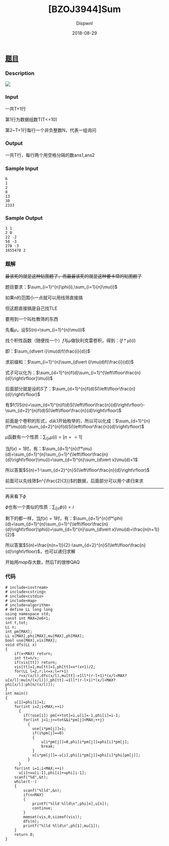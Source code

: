 ﻿---
layout:     post
title:      "[BZOJ3944]Sum"
date:       2018-08-29
author:     "Dispwnl"
header-img: "img/used/34234.jpg"
catalog: true
tags:
    - 杜教筛
---
## [题目](https://www.lydsy.com/JudgeOnline/problem.php?id=3944)
### Description
![](https://www.lydsy.com/JudgeOnline/upload/201504/aaa.PNG)

### Input
一共T+1行

第1行为数据组数T(T<=10)

第2~T+1行每行一个非负整数N，代表一组询问

### Output
一共T行，每行两个用空格分隔的数ans1,ans2

### Sample Input
```plain
6
1
2
8
13
30
2333
```
### Sample Output
```plain
1 1
2 0
22 -2
58 -3
278 -3
1655470 2
```
### 题解
~~最该死的就是这种贴图题了，而最最该死的就是这种要卡常的贴图题了~~

题目要求：$\sum_{i=1}^{n}\phi(i),\sum_{i=1}{n}\mu(i)$

如果$n$的范围小一点就可以用线筛直接搞

但这题直接搞是自己找TLE

要用到一个叫杜教筛的东西

先看$\mu$，设$S(n)=\sum_{i=1}^{n}\mu(i)$

找个积性函数（随便找一个）$f$与$\mu$做狄利克雷卷积，得到：$(f*\mu)(i)$

即：$\sum_{d\vert i}\mu(d)f(\frac{i}{d})$

求前缀和：$\sum_{i=1}^{n}\sum_{d\vert i}\mu(d)f(\frac{i}{d})$

式子可以化为：$\sum_{d=1}^{n}f(d)\sum_{i=1}^{\left\lfloor\frac{n}{d}\right\rfloor}\mu(i)$

后面部分就是设的$S$了：$\sum_{d=1}^{n}f(d)S(\left\lfloor\frac{n}{d}\right\rfloor)$

有$f(1)S(n)=\sum_{d=1}^{n}f(d)S(\left\lfloor\frac{n}{d}\right\rfloor)-\sum_{d=2}^{n}f(d)S(\left\lfloor\frac{n}{d}\right\rfloor)$

前面是个卷积的形式，$d$从1开始枚举的，所以可以化成：$\sum_{d=1}^{n}(f*\mu)(d)-\sum_{d=2}^{n}f(d)S(\left\lfloor\frac{n}{d}\right\rfloor)$

$\mu$函数有一个性质：$\sum_{i\vert n}\mu(i)=[n==1]$

当$f(x)=1$时，有：$\sum_{d=1}^{n}(f*\mu)(d)=\sum_{d=1}^{n}\sum_{i=1}^{\left\lfloor\frac{n}{d}\right\rfloor}\mu(i)=\sum_{d=1}^{n}\sum_{d\vert x}\mu(d)=1$

所以答案$S(n)=1-\sum_{d=2}^{n}S(\left\lfloor\frac{n}{d}\right\rfloor)$

前面可以先线筛$n^{\frac{2}{3}}$的数据，后面部分可以用个递归来求

------------
再来看下$\phi$

$\phi$也有一个类似的性质：$\sum_{i\vert n}\phi(i)=i$

剩下的都一样，当$f(x)=1$时，有：$\sum_{d=1}^{n}(f*\phi)(d)=\sum_{d=1}^{n}\sum_{i=1}^{\left\lfloor\frac{n}{d}\right\rfloor}\phi(i)=\sum_{d=1}^{n}\sum_{d\vert x}\mu(d)=\frac{n(n+1)}{2}$

所以答案$S(n)=\frac{n(n+1)}{2}-\sum_{d=2}^{n}S(\left\lfloor\frac{n}{d}\right\rfloor)$，也可以递归求解

开始用$map$存大数，然后T的很惨QAQ

### 代码
```
# include<iostream>
# include<cstring>
# include<cstdio>
# include<map>
# include<algorithm>
# define LL long long
using namespace std;
const int MAX=2e6+1;
int t,tot;
LL n;
int pm[MAX];
LL u[MAX],phi[MAX],mu[MAX],ph[MAX];
bool use[MAX],vis[MAX];
void dfs(LL x)
{
	if(x<MAX) return;
	int tt=n/x;
	if(vis[tt]) return;
	vis[tt]=1,mu[tt]=1,ph[tt]=x*(x+1)/2;
	for(LL l=2,r;l<=x;l=r+1)
	  r=x/(x/l),dfs(x/l),mu[tt]-=1ll*(r-l+1)*(x/l<MAX?u[x/l]:mu[n/(x/l)]),ph[tt]-=1ll*(r-l+1)*(x/l<MAX?phi[x/l]:ph[n/(x/l)]);
}
int main()
{
	u[1]=phi[1]=1;
	for(int i=2;i<MAX;++i)
	  {
	  	if(!use[i]) pm[++tot]=i,u[i]=-1,phi[i]=i-1;
	  	for(int j=1;j<=tot&&i*pm[j]<MAX;++j)
	  	  {
	  	  	use[i*pm[j]]=1;
	  	  	if(i%pm[j]==0)
	  	  	{
	  	  		u[i*pm[j]]=0,phi[i*pm[j]]=phi[i]*pm[j];
	  	  		break;
			}
			u[i*pm[j]]=-u[i],phi[i*pm[j]]=phi[i]*phi[pm[j]];
		  }
	  }
	for(int i=1;i<MAX;++i)
	  u[i]+=u[i-1],phi[i]+=phi[i-1];
	scanf("%d",&t);
	while(t--)
	{
		scanf("%lld",&n);
		if(n<MAX)
		{
			printf("%lld %lld\n",phi[n],u[n]);
			continue;
		}
		memset(vis,0,sizeof(vis));
		dfs(n);
		printf("%lld %lld\n",ph[1],mu[1]);
	}
	return 0;
}
```
